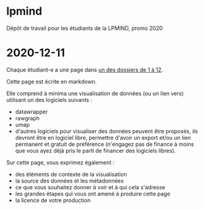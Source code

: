 # lpmind

Dépôt de travail pour les étudiants de la LPMIND, promo 2020

# 2020-12-11

Chaque étudiant-e a une page dans [un des dossiers de 1 à 12](/2020-12-11/).

Cette page est écrite en markdown.

Elle comprend à minima une visualisation de données (ou un lien vers) utilisant un des logiciels suivants :

- datawrapper
- rawgraph
- umap
- d'autres logiciels pour visualiser des données peuvent être proposés, ils devront être en logiciel libre, permettre d'avoir un export et/ou un lien permanent et gratuit de préférence (n'engagez pas de finance à moins que vous ayez déjà pris le parti de financer des logiciels libres).

Sur cette page, vous exprimez également :

- des éléments de contexte de la visualisation
- la source des données et les métadonnées
- ce que vous souhaitez donner à voir et à qui cela s'adresse
- les grandes étapes qui vous ont amené à produire cette page
- la licence de votre production






